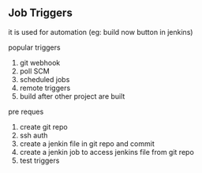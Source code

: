 ## Job Triggers

it is used for automation (eg: build now button in jenkins)

popular triggers
1. git webhook
2. poll SCM
3. scheduled jobs
4. remote triggers
5. build after other project are built

pre reques
1. create git repo
2. ssh auth
3. create a jenkin file in git repo and commit
4. create a jenkin job to access jenkins file from git repo
5. test triggers

